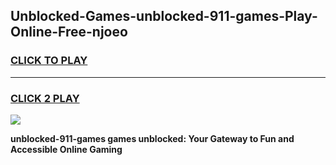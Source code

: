 
## Unblocked-Games-unblocked-911-games-Play-Online-Free-njoeo
<h3>
<a href="https://premium76.site?title=unblocked-911-games&ref=26A">CLICK TO PLAY</a></h3>
<hr>

<h3>
<a href="https://premium76.site?title=unblocked-911-games&ref=26A">CLICK 2 PLAY</a>
  
</h3>

<a href="https://premium76.site?title=unblocked-911-games&ref=26A"><img src="https://clearcache.store/games.png"></a>


**unblocked-911-games games unblocked: Your Gateway to Fun and Accessible Online Gaming**
